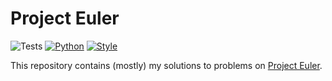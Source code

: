 # Project Euler

![Tests](https://github.com/JohN100x1/Project-Euler/actions/workflows/python-workflow.yml/badge.svg)
[![Python](https://img.shields.io/badge/python-3.11%2B-brightgreen)](https://www.python.org/)
[![Style](https://img.shields.io/badge/code%20style-black-000000.svg)](https://github.com/psf/black)

This repository contains (mostly) my solutions to problems on [Project Euler](https://projecteuler.net/).
